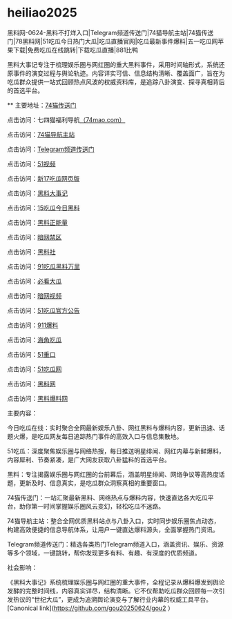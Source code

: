 # heiliao2025
黑料网-0624-黑料不打烊入口|Telegram频道传送门|74猫导航主站|74猫传送门|78黑料网|51吃瓜今日热门大瓜|吃瓜直播官网|吃瓜最新事件爆料|五一吃瓜网苹果下载|免费吃瓜在线跳转|下载吃瓜直播|881比鸭

黑料大事记专注于梳理娱乐圈与网红圈的重大黑料事件，采用时间轴形式，系统还原事件的演变过程与舆论轨迹。内容详实可信、信息结构清晰、覆盖面广，旨在为吃瓜群众提供一站式回顾热点风波的权威资料库，是追踪八卦演变、探寻真相背后的首选平台。

** 主要地址：<a href="https://74mao.com/">74猫传送门</a>

点击访问：七四猫福利导航<a href="https://74mao.com/">（74mao.com）</a>

点击访问：<a href="https://74mao.com/">74猫导航主站</a>

点击访问：<a href="https://74mao.com/">Telegram频道传送门</a>

点击访问：<a href="https://hj-1301.pages.dev/">51视频</a>

点击访问：<a href="https://cg49-9.pages.dev/">新17吃瓜网页版</a>

点击访问：<a href="https://hl381.pages.dev/">黑料大事记</a>

点击访问：<a href="https://pi001.pages.dev/">15吃瓜今日黑料</a>

点击访问：<a href="https://hl380.pages.dev/">黑料正能量</a>

点击访问：<a href="https://pi02-02.pages.dev/">暗网禁区</a>

点击访问：<a href="https://hls-59.pages.dev/">黑料社</a>

点击访问：<a href="https://pi20.pages.dev/">91吃瓜黑料万里</a>

点击访问：<a href="https://pi01-1.pages.dev/">必看大瓜</a>

点击访问：<a href="https://aw8-11.pages.dev/">暗网视频</a>

点击访问：<a href="https://pi36.pages.dev/">51吃瓜官方公告</a>

点击访问：<a href="https://cg38-25.pages.dev/">911爆料</a>

点击访问：<a href="https://cg08-1.pages.dev/">海角吃瓜</a>

点击访问：<a href="https://cg33-1.pages.dev/">51重口</a>

点击访问：<a href="https://cg66-4.pages.dev/">51吃瓜网</a>

点击访问：<a href="https://hl389.pages.dev/">黑料网</a>

点击访问：<a href="https://hl374.pages.dev/">黑料爆料网</a>



主要内容：

今日吃瓜在线：实时聚合全网最新娱乐八卦、网红黑料与爆料内容，更新迅速、话题火爆，是吃瓜网友每日追踪热门事件的高效入口与信息集散地。

51吃瓜：深度聚焦娱乐圈与网络热搜，每日推送明星绯闻、网红内幕与新鲜爆料，内容犀利、节奏紧凑，是广大网友获取八卦猛料的首选平台。

黑料：专注揭露娱乐圈与网红圈的台前幕后，涵盖明星绯闻、网络争议等高热度话题，更新及时、信息真实，是吃瓜群众洞察真相的重要窗口。

74猫传送门：一站汇聚最新黑料、网络热点与爆料内容，快速直达各大吃瓜平台，助你第一时间掌握娱乐圈风云变幻，轻松吃瓜不迷路。

74猫导航主站：整合全网优质黑料站点与八卦入口，实时同步娱乐圈焦点动态，构建高效便捷的信息导航体系，让用户一键直达爆料源头，全面掌握热门资讯。

Telegram频道传送门：精选各类热门Telegram频道入口，涵盖资讯、娱乐、资源等多个领域，一键跳转，帮你发现更多有料、有趣、有深度的优质频道。

社会影响：

《黑料大事记》系统梳理娱乐圈与网红圈的重大事件，全程记录从爆料爆发到舆论发酵的完整时间线，内容真实详尽，结构清晰。它不仅帮助吃瓜群众回顾每一次引发热议的“世纪大瓜”，更成为追溯舆论演变与了解行业内幕的权威工具平台。
[Canonical link](https://github.com/gou20250624/gou2 ）
